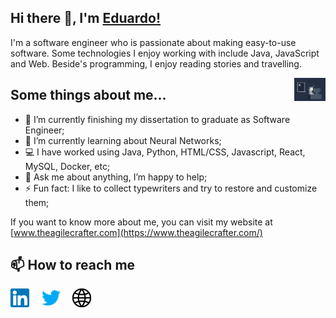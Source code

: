 
## Hi there 👋, I'm [Eduardo!](https://www.theagilecrafter.com/) 

I'm a software engineer who is passionate about making easy-to-use software. Some technologies I enjoy working with include Java, JavaScript and Web. Beside's programming, I enjoy reading stories and travelling. 


<img align="right" alt="GIF" src="programming.gif" style="max-width: 50px;"/>

## Some things about me...

- 🔭 I’m currently finishing my dissertation to graduate as Software Engineer;
- 🌱 I’m currently learning about Neural Networks;
- 💻 I have worked using Java, Python, HTML/CSS, Javascript, React, MySQL, Docker, etc;
- 💬 Ask me about anything, I’m happy to help;
- ⚡ Fun fact: I like to collect typewriters and try to restore and customize them;

If you want to know more about me, you can visit my website at [www.theagilecrafter.com](https://www.theagilecrafter.com/)

## 📫 How to reach me

<p >
  <a target="_blank" rel="noopener noreferrer" href="https://es.linkedin.com/in/eortegan/en/"><img src="linkedin.svg" width="30px" alt="LinkedIn"></a> &nbsp; &nbsp;
  <a target="_blank" rel="noopener noreferrer" href="https://twitter.com/duardnaranjo"><img src="twitter.svg" width="30px" alt="Twitter"></a> &nbsp; &nbsp;
  <a target="_blank" rel="noopener noreferrer" href="https://www.theagilecrafter.com/"><img src="website.svg" width="30px" alt="site"></a> &nbsp; &nbsp;
</p>

